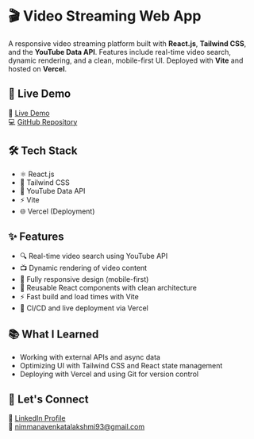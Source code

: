 # 🎬 Video Streaming Web App

A responsive video streaming platform built with **React.js**, **Tailwind CSS**, and the **YouTube Data API**. Features include real-time video search, dynamic rendering, and a clean, mobile-first UI. Deployed with **Vite** and hosted on **Vercel**.

## 🚀 Live Demo

🔗 [Live Demo](https://video-stream-master-sage.vercel.app/)  
💻 [GitHub Repository](https://github.com/venky-webdev-pro/VideoStream-master)



## 🛠️ Tech Stack

- ⚛️ React.js
- 🎨 Tailwind CSS
- 📡 YouTube Data API
- ⚡ Vite
- 🌐 Vercel (Deployment)

## ✨ Features

- 🔍 Real-time video search using YouTube API
- 📺 Dynamic rendering of video content
- 📱 Fully responsive design (mobile-first)
- 🧱 Reusable React components with clean architecture
- ⚡ Fast build and load times with Vite
- 🚀 CI/CD and live deployment via Vercel


## 📚 What I Learned

- Working with external APIs and async data
- Optimizing UI with Tailwind CSS and React state management
- Deploying with Vercel and using Git for version control


## 🤝 Let's Connect

💼 [LinkedIn Profile](https://www.linkedin.com/in/venkatalakshmi-nimmana-linpro/)  
📧 [nimmanavenkatalakshmi93@gmail.com](mailto:nimmanavenkatalakshmi93@gmail.com)


